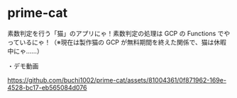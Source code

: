 # prime-cat
素数判定を行う「猫」のアプリにゃ！素数判定の処理は GCP の Functions でやっているにゃ！（※現在は製作猫の GCP が無料期間を終えた関係で、猫は休暇中にゃ……）


・デモ動画

https://github.com/buchi1002/prime-cat/assets/81004361/0f871962-169e-4528-bc17-eb565084d076

